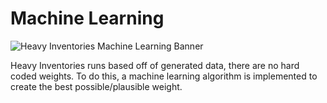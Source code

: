 # Machine Learning

![Heavy Inventories Machine Learning Banner](https://i.ibb.co/G7CDdTS/hi-ml.png)

Heavy Inventories runs based off of generated data, there are no hard coded weights. To do this, a machine learning
algorithm is implemented to create the best possible/plausible weight.